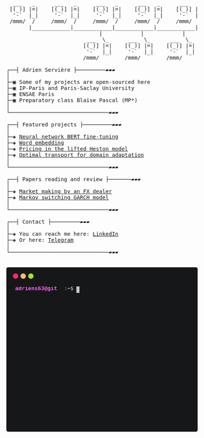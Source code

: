 <pre>

  ___   _      ___   _      ___   _      ___   _      ___   _
 [(_)] |=|    [(_)] |=|    [(_)] |=|    [(_)] |=|    [(_)] |=|
  '-`  |_|     '-`  |_|     '-`  |_|     '-`  |_|     '-`  |_|
 /mmm/  /     /mmm/  /     /mmm/  /     /mmm/  /     /mmm/  /
       |____________|____________|____________|____________|
                             |            |            |
                         ___  \_      ___  \_      ___  \_
                        [(_)] |=|    [(_)] |=|    [(_)] |=|
                         '-`  |_|     '-`  |_|     '-`  |_|
                        /mmm/        /mmm/        /mmm/

┌──┤ Adrien Servière ├─────────▰▰▰
│
├─▣ Some of my projects are open-sourced here
├─▣ IP-Paris and Paris-Saclay University
├─▣ ENSAE Paris
├─▣ Preparatory class Blaise Pascal (MP*)
│
└───────────────────────────────▰▰▰

┌──┤ Featured projects ├─────────▰▰▰
│
├─◈ <a href="https://github.com/adriens63/bert_fine_tuning_for_mlm_and_token_classification">Neural network BERT fine-tuning</a>
├─◈ <a href="https://github.com/adriens63/word2vec_tf">Word embedding</a>
├─◈ <a href="https://github.com/adriens63/pricing_lifted_heston_model">Pricing in the lifted Heston model</a>
├─◈ <a href="https://github.com/adriens63/optimal_transport_for_domain_adaptation">Optimal transport for domain adaptation</a>
│
└───────────────────────────────▰▰▰

┌──┤ Papers reading and review ├───────▰▰▰
│
├─◈ <a href="https://github.com/adriens63/market_making_by_an_fx_dealer_summary">Market making by an FX dealer</a>
├─◈ <a href="https://github.com/adriens63/markov_switching_garch_model">Markov switching GARCH model</a>
│
└───────────────────────────────▰▰▰

┌──┤ Contact ├─────────▰▰▰
│
├─◈ You can reach me here: <a href="https://www.linkedin.com/in/adrien-serviere/">LinkedIn</a>
├─◈ Or here: <a href="https://t.me/adrienserviere">Telegram</a>
│
└───────────────────────────────▰▰▰
<div align="center">
  <div style="display: flex;">
   <img width="550px" src="https://github.com/adriens63/adriens63_terminal/blob/master/github_stats.svg" alt="Github Stats" title="Terminal Style GitHub Stats">
  </div>
</div>



  
</pre>

















<!---
adriens63/adriens63 is a ✨ special ✨ repository because its `README.md` (this file) appears on your GitHub profile.
You can click the Preview link to take a look at your changes.
--->
